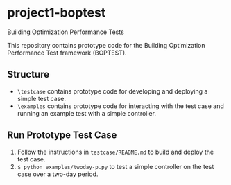 # project1-boptest
Building Optimization Performance Tests

This repository contains prototype code for the Building Optimization Performance Test framework (BOPTEST).

## Structure
- ``\testcase`` contains prototype code for developing and deploying a simple test case.
- ``\examples`` contains prototype code for interacting with the test case and running an example test with a simple controller.

## Run Prototype Test Case
1) Follow the instructions in ``testcase/README.md`` to build and deploy the test case.
2) ``$ python examples/twoday-p.py`` to test a simple controller on the test case over a two-day period.
